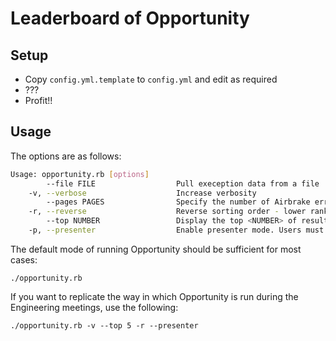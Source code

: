 # Leaderboard of Opportunity

## Setup

  * Copy `config.yml.template` to `config.yml` and edit as required
  * ???
  * Profit!!

## Usage 
The options are as follows:

```bash
Usage: opportunity.rb [options]
        --file FILE                  Pull exeception data from a file
    -v, --verbose                    Increase verbosity
        --pages PAGES                Specify the number of Airbrake error pages to parse (default: 2)
    -r, --reverse                    Reverse sorting order - lower rankings displayed first (default: off)
        --top NUMBER                 Display the top <NUMBER> of results (default: all)
    -p, --presenter                  Enable presenter mode. Users must hit a keyboard key between printing each item (default: off)
```

The default mode of running Opportunity should be sufficient for most cases:

    ./opportunity.rb

If you want to replicate the way in which Opportunity is run during the Engineering meetings, use the following:

    ./opportunity.rb -v --top 5 -r --presenter
